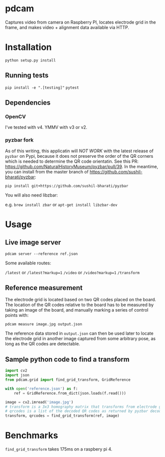 # pdcam

Captures video from camera on Raspberry PI, locates electrode grid in the frame,
and makes video + alignment data available via HTTP.

# Installation

`python setup.py install`

## Running tests

`pip install -e ".[testing]"`
`pytest`

## Dependencies

### OpenCV

I've tested with v4. YMMV with v3 or v2.

### pyzbar fork

As of this writing, this applicatin will *NOT WORK* with the latest release of
`pyzbar` on Pypi, because it does not preserve the order of the QR corners which
is needed to determine the QR code orientatin. See this PR:
https://github.com/NaturalHistoryMuseum/pyzbar/pull/39. In the meantime, you can
install from the master branch of https://github.com/sushil-bharati/pyzbar:

`pip install git+https://github.com/sushil-bharati/pyzbar`

You will also need libzbar:

e.g. `brew install zbar` or `apt-get install libzbar-dev`

# Usage

## Live image server

`pdcam server --reference ref.json`

Some available routes:

`/latest` or `/latest?markup=1`
`/video` or `/video?markup=1`
`/transform`

## Reference measurement

The electrode grid is located based on two QR codes placed on the board. 
The location of the QR codes relative to the board has to be measured by taking
an image of the board, and manually marking a series of control points with: 

`pdcam measure image.jpg output.json`

The reference data stored in `output.json` can then be used later to locate 
the electrode grid in another image captured from some arbitrary pose, as long
as the QR codes are detectable.

## Sample python code to find a transform

```python
import cv2
import json
from pdcam.grid import find_grid_transform, GridReference

with open('reference.json') as f:
    ref = GridReference.from_dict(json.loads(f.read()))

image = cv2.imread('image.jpg')
# transform is a 3x3 homography matrix that transforms from electrode grid to pixel coordinates
# qrcodes is a list of the decoded QR codes as returned by pyzbar decode
transform, qrcodes = find_grid_transform(ref, image)
```

# Benchmarks

`find_grid_transform` takes 175ms on a raspbery pi 4.

